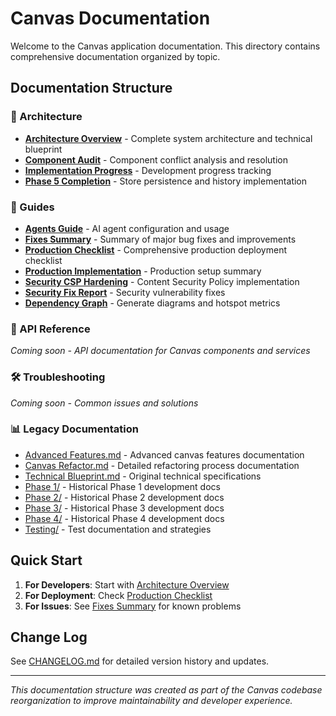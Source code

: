 # Canvas Documentation

Welcome to the Canvas application documentation. This directory contains comprehensive documentation organized by topic.

## Documentation Structure

### 📐 Architecture
- [**Architecture Overview**](architecture/README.md) - Complete system architecture and technical blueprint
- [**Component Audit**](architecture/canvas-component-audit.md) - Component conflict analysis and resolution
- [**Implementation Progress**](architecture/canvas-implementation-progress.md) - Development progress tracking
- [**Phase 5 Completion**](architecture/phase-5-completion.md) - Store persistence and history implementation

### 📖 Guides
- [**Agents Guide**](guides/agents.md) - AI agent configuration and usage
- [**Fixes Summary**](guides/fixes-summary.md) - Summary of major bug fixes and improvements
- [**Production Checklist**](guides/production-checklist.md) - Comprehensive production deployment checklist
- [**Production Implementation**](guides/production-implementation-summary.md) - Production setup summary
- [**Security CSP Hardening**](guides/security-csp-hardening.md) - Content Security Policy implementation
- [**Security Fix Report**](guides/security-fix-report.md) - Security vulnerability fixes
- [**Dependency Graph**](guides/dependency-graph.md) - Generate diagrams and hotspot metrics

### 🔧 API Reference
*Coming soon - API documentation for Canvas components and services*

### 🛠️ Troubleshooting
*Coming soon - Common issues and solutions*

### 📊 Legacy Documentation
- [Advanced Features.md](Advanced%20Features.md) - Advanced canvas features documentation
- [Canvas Refactor.md](canvas%20refactor.md) - Detailed refactoring process documentation
- [Technical Blueprint.md](Technical%20Blueprint.md) - Original technical specifications
- [Phase 1/](Phase1/) - Historical Phase 1 development docs
- [Phase 2/](Phase%202/) - Historical Phase 2 development docs
- [Phase 3/](Phase%203/) - Historical Phase 3 development docs
- [Phase 4/](Phase%204/) - Historical Phase 4 development docs
- [Testing/](testing/) - Test documentation and strategies

## Quick Start

1. **For Developers**: Start with [Architecture Overview](architecture/README.md)
2. **For Deployment**: Check [Production Checklist](guides/production-checklist.md)
3. **For Issues**: See [Fixes Summary](guides/fixes-summary.md) for known problems

## Change Log

See [CHANGELOG.md](CHANGELOG.md) for detailed version history and updates.

---

*This documentation structure was created as part of the Canvas codebase reorganization to improve maintainability and developer experience.*